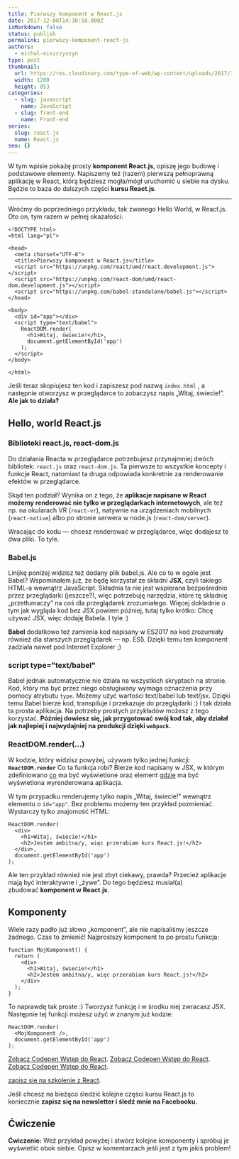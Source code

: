```yaml
---
title: Pierwszy komponent w React.js
date: 2017-12-08T14:30:58.000Z
isMarkdown: false
status: publish
permalink: pierwszy-komponent-react-js
authors:
  - michal-miszczyszyn
type: post
thumbnail:
  url: https://res.cloudinary.com/type-of-web/wp-content/uploads/2017/10/pexels-photo-175773.jpeg
  width: 1280
  height: 853
categories:
  - slug: javascript
    name: JavaScript
  - slug: front-end
    name: Front-end
series:
  slug: react-js
  name: React.js
seo: {}
---
```


W tym wpisie pokażę prosty <strong>komponent React.js</strong>, opiszę jego budowę i podstawowe elementy. Napiszemy też (razem) pierwszą pełnoprawną aplikację w React, którą będziesz mogła/mógł uruchomić u siebie na dysku. Będzie to baza do dalszych części <strong>kursu React.js</strong>.

---

Wróćmy do poprzedniego przykładu, tak zwanego Hello World, w React.js. Oto on, tym razem w pełnej okazałości:

<pre><code class="language-html">&lt;!DOCTYPE html&gt;
&lt;html lang="pl"&gt;

&lt;head&gt;
  &lt;meta charset="UTF-8"&gt;
  &lt;title&gt;Pierwszy komponent w React.js&lt;/title&gt;
  &lt;script src="https://unpkg.com/react/umd/react.development.js"&gt;&lt;/script&gt;
  &lt;script src="https://unpkg.com/react-dom/umd/react-dom.development.js"&gt;&lt;/script&gt;
  &lt;script src="https://unpkg.com/babel-standalone/babel.js"&gt;&lt;/script&gt;
&lt;/head&gt;

&lt;body&gt;
  &lt;div id="app"&gt;&lt;/div&gt;
  &lt;script type="text/babel"&gt;
    ReactDOM.render(
      &lt;h1&gt;Witaj, świecie!&lt;/h1&gt;,
      document.getElementById('app')
    );
  &lt;/script&gt;
&lt;/body&gt;

&lt;/html&gt;</code></pre>

Jeśli teraz skopiujesz ten kod i zapiszesz pod nazwą <code>index.html</code> , a następnie otworzysz w przeglądarce to zobaczysz napis „Witaj, świecie!”. <strong>Ale jak to działa?</strong>

<h2>Hello, world React.js</h2>

<h3>Biblioteki react.js, react-dom.js</h3>

Do działania Reacta w przeglądarce potrzebujesz przynajmniej dwóch bibliotek: <code>react.js</code> oraz <code>react-dom.js</code>. Ta pierwsze to wszystkie koncepty i funkcje React, natomiast ta druga odpowiada konkretnie za renderowanie efektów w przeglądarce.

Skąd ten podział? Wynika on z tego, że <strong>aplikacje napisane w React możemy renderować nie tylko w przeglądarkach internetowych</strong>, ale też np. na okularach VR (<code>react-vr</code>), natywnie na urządzeniach mobilnych (<code>react-native</code>) albo po stronie serwera w node.js (<code>react-dom/server</code>).

Wracając do kodu — chcesz renderować w przeglądarce, więc dodajesz te dwa pliki. To tyle.

<h3>Babel.js</h3>

Linijkę poniżej widzisz też dodany plik babel.js. Ale co to w ogóle jest Babel? Wspominałem już, że będę korzystał ze składni <strong>JSX</strong>, czyli takiego HTML-a wewnątrz JavaScript. Składnia ta nie jest wspierana bezpośrednio przez przeglądarki (jeszcze?), więc potrzebuję narzędzia, które tę składnię „przetłumaczy” na coś dla przeglądarek zrozumiałego. Więcej dokładnie o tym jak wygląda kod bez JSX powiem później, tutaj tylko krótko: Chcę używać JSX, więc dodaję Babela. I tyle :)

<strong>Babel</strong> dodatkowo też zamienia kod napisany w ES2017 na kod zrozumiały również dla starszych przeglądarek — np. ES5. Dzięki temu ten komponent zadziała nawet pod Internet Explorer ;)

<h3>script type="text/babel"</h3>

Babel jednak automatycznie nie działa na wszystkich skryptach na stronie. Kod, który ma być przez niego obsługiwany wymaga oznaczenia przy pomocy atrybutu <code>type</code>. Możemy użyć wartości text/babel lub text/jsx. Dzięki temu Babel bierze kod, transpiluje i przekazuje do przeglądarki :) I tak działa ta prosta aplikacja. Na potrzeby prostych przykładów możesz z tego korzystać. <strong>Później dowiesz się, jak przygotować swój kod tak, aby działał jak najlepiej i najwydajniej na produkcji dzięki <code>webpack</code>.</strong>

<h3>ReactDOM.render(…)</h3>

W kodzie, który widzisz powyżej, używam tylko jednej funkcji: <strong><code>ReactDOM.render</code></strong> Co ta funkcja robi? Bierze kod napisany w JSX, w którym zdefiniowano <span style="text-decoration: underline;">co</span> ma być wyświetlone oraz element <span style="text-decoration: underline;">gdzie</span> ma być wyświetlona wyrenderowana aplikacja.

W tym przypadku renderujemy tylko napis „Witaj, świecie!” wewnątrz elementu o <code>id="app"</code>. Bez problemu możemy ten przykład pozmieniać. Wystarczy tylko znajomość HTML:

<pre><code class="language-javascript">ReactDOM.render(
  &lt;div&gt;
    &lt;h1&gt;Witaj, świecie!&lt;/h1&gt;
    &lt;h2&gt;Jestem ambitna/y, więc przerabiam kurs React.js!&lt;/h2&gt;
  &lt;/div&gt;,
  document.getElementById('app')
);</code></pre>

Ale ten przykład również nie jest zbyt ciekawy, prawda? Przecież aplikacje mają być interaktywne i „żywe”. Do tego będziesz musiał(a) zbudować <strong>komponent w React.js</strong>.

<h2>Komponenty</h2>

Wiele razy padło już słowo „komponent”, ale nie napisaliśmy jeszcze żadnego. Czas to zmienić! Najprostszy komponent to po prostu funkcja:

<pre><code class="language-javascript">function MojKomponent() {
  return (
    &lt;div&gt;
      &lt;h1&gt;Witaj, świecie!&lt;/h1&gt;
      &lt;h2&gt;Jestem ambitna/y, więc przerabiam kurs React.js!&lt;/h2&gt;
    &lt;/div&gt;
  );
}</code></pre>

To naprawdę tak proste :) Tworzysz funkcję i w środku niej zwracasz JSX. Następnie tej funkcji możesz użyć w znanym już kodzie:

<pre><code class="language-javascript">ReactDOM.render(
  &lt;MojKomponent /&gt;,
  document.getElementById('app')
);</code></pre>

<CodepenWidget height="265" themeId="0" slugHash="aLrLaK" defaultTab="js,result" user="typeofweb" embedVersion="2" penTitle="Wstęp do React">
<a href="http://codepen.io/typeofweb/pen/aLrLaK/">Zobacz Codepen Wstęp do React</a>.
</CodepenWidget>

<CodepenWidget height="265" themeId="0" slugHash="aLrLaK" defaultTab="js,result" user="typeofweb" embedVersion="2" penTitle="Wstęp do React">
<a href="http://codepen.io/typeofweb/pen/aLrLaK/">Zobacz Codepen Wstęp do React</a>.
</CodepenWidget>

<CodepenWidget height="265" themeId="0" slugHash="aLrLaK" defaultTab="js,result" user="typeofweb" embedVersion="2" penTitle="Wstęp do React">
<a href="http://codepen.io/typeofweb/pen/aLrLaK/">Zobacz Codepen Wstęp do React</a>.
</CodepenWidget>

<a href="https://szkolenia.typeofweb.com/" target="_blank">zapisz się na szkolenie z React</a>.

Jeśli chcesz na bieżąco śledzić kolejne części kursu React.js to koniecznie <strong>zapisz się na newsletter i śledź mnie na Facebooku.</strong>

<NewsletterForm />

<FacebookPageWidget />

<h2 data-height="265" data-theme-id="0" data-slug-hash="aLrLaK" data-default-tab="js,result" data-user="typeofweb" data-embed-version="2" data-pen-title="Wstęp do React">Ćwiczenie</h2>

<strong>Ćwiczenie:</strong> Weź przykład powyżej i stwórz kolejne komponenty i spróbuj je wyświetlić obok siebie. Opisz w komentarzach jeśli jest z tym jakiś problem!
